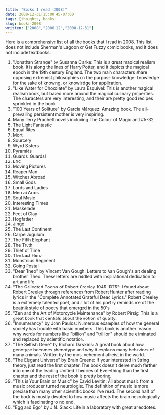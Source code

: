 ```yaml
---
title: "Books I read (2008)"
date: 2008-12-31T15:00:45-07:00
tags: [thoughts, books]
slug: books-2008
written: ["2008","2008-12","2008-12-31"]
---
```


Here is a comprehensive list of all the books that I read in 2008. This list does not include Sherman's Lagoon or Get Fuzzy comic books, and it does not include textbooks.

<ol>
<li>"Jonathan Strange" by Susanna Clarke: This is a great magical realism book. It is along the lines of Harry Potter, and it depicts the magical epoch in the 19th century England. The two main characters share opposing extremist philosophies on the purpose knowledge: knowledge for the sake of knowing, or knowledge for application.</li>
<li>"Like Water for Chocolate" by Laura Esquivel: This is another magical realism book, but based more around the magical culinary properties. The characters are very interesting, and their are pretty good recipes sprinkled in the book.<!--more--></li>
<li>"100 Years of Solitude" by García Márquez: Amazing book. The all-prevailing persistent mother is very inspiring.</li>
<li>Many Terry Prachett novels including The Colour of Magic and #5-32</li>
<li>The Light Fantastic</li>
<li>Equal Rites</li>
<li>Mort</li>
<li>Sourcery</li>
<li>Wyrd Sisters</li>
<li>Pyramids</li>
<li>Guards! Guards!</li>
<li>Eric</li>
<li>Moving Pictures</li>
<li>Reaper Man</li>
<li>Witches Abroad</li>
<li>Small Gods</li>
<li>Lords and Ladies</li>
<li>Men at Arms</li>
<li>Soul Music</li>
<li>Interesting Times</li>
<li>Maskerade</li>
<li>Feet of Clay</li>
<li>Hogfather</li>
<li>Jingo</li>
<li>The Last Continent</li>
<li>Carpe Jugulum</li>
<li>The Fifth Elephant</li>
<li>The Truth</li>
<li>Thief of Time</li>
<li>The Last Hero</li>
<li>Monstrous Regiment</li>
<li>Going Postal</li>
<li>"Dear Theo" by Vincent Van Gough: Letters to Van Gough's art dealing brother, Theo. These letters are riddled with inspirational dedication to art and life.</li>
<li>"The Collected Poems of Robert Creeley 1945-1975": I found about Robert Creeley through references from Robert Hunter after reading lyrics in the "Complete Annotated Grateful Dead Lyrics." Robert Creeley is a extremely talented poet, and a lot of his poetry reminds me of the beatnik style of poetry that emerged in the 50's.</li>
<li>"Zen and the Art of Motorcycle Maintenance" by Robert Pirsig: This is a great book that centrals about the notion of quality.</li>
<li>"Innumerancy" by John Paulos: Numerous examples of how the general society has trouble with basic numbers. This book is another reason why words for numbers like "billion" and "trillion" should be eliminated and replaced by scientific notation.</li>
<li>"The Selfish Gene" by Richard Dawkins: A great book about how genotype becomes phenotype and why it explains many behaviors of many animals. Written by the most vehement atheist in the world.</li>
<li>"The Elegant Universe" by Brain Greene: If your interested in String theory, just read the first chapter. The book doesn't delve much farther into one of the leading Unified Theories of Everything than the first chapter and the rest of the book is pretty boring.</li>
<li>"This is Your Brain on Music" by David Levitin: All about music from a music producer turned neurologist. The definition of music is more precise than many other scientific books I've read. The second half of the book is mostly devoted to how music affects the brain neurologically which is fascinating to no end.</li>
<li>"Egg and Ego" by J.M. Slack: Life in a laboratory with great anecdotes.